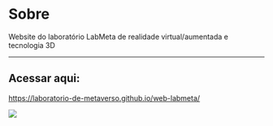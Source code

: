 # Sobre
Website do laboratório LabMeta de realidade virtual/aumentada e tecnologia 3D

------------

## Acessar aqui:

<https://laboratorio-de-metaverso.github.io/web-labmeta/>

![](https://laboratorio-de-metaverso.github.io/web-labmeta/assets/icons/labgoggles-White.svg)  
